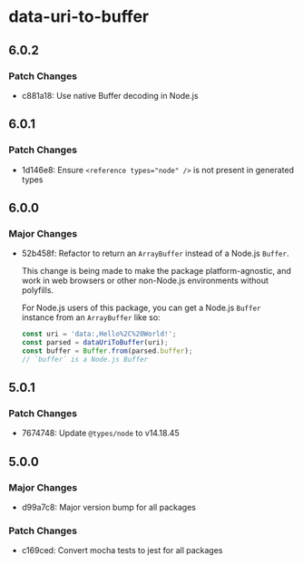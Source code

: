 # data-uri-to-buffer

## 6.0.2

### Patch Changes

- c881a18: Use native Buffer decoding in Node.js

## 6.0.1

### Patch Changes

- 1d146e8: Ensure `<reference types="node" />` is not present in generated types

## 6.0.0

### Major Changes

- 52b458f: Refactor to return an `ArrayBuffer` instead of a Node.js `Buffer`.

  This change is being made to make the package platform-agnostic, and work in web browsers or other non-Node.js environments without polyfills.

  For Node.js users of this package, you can get a Node.js `Buffer` instance from an `ArrayBuffer` like so:

  ```typescript
  const uri = 'data:,Hello%2C%20World!';
  const parsed = dataUriToBuffer(uri);
  const buffer = Buffer.from(parsed.buffer);
  // `buffer` is a Node.js Buffer
  ```

## 5.0.1

### Patch Changes

- 7674748: Update `@types/node` to v14.18.45

## 5.0.0

### Major Changes

- d99a7c8: Major version bump for all packages

### Patch Changes

- c169ced: Convert mocha tests to jest for all packages
